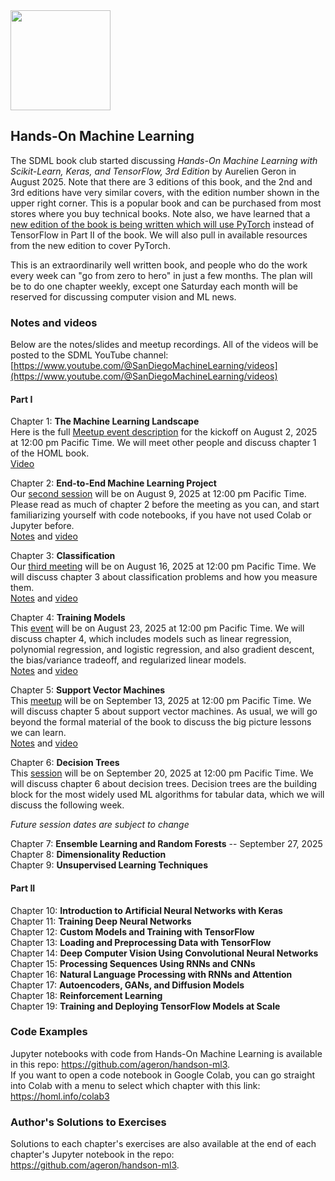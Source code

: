 <img src="https://github.com/SanDiegoMachineLearning/bookclub/blob/master/images/homl3.jfif?raw=true" width="160">

## Hands-On Machine Learning

The SDML book club started discussing *Hands-On Machine Learning with Scikit-Learn, Keras, and TensorFlow, 3rd Edition* 
by Aurelien Geron in August 2025. 
Note that there are 3 editions of this book, and the 2nd and 3rd editions have very similar covers,
with the edition number shown in the upper right corner.
This is a popular book and can be purchased from most stores where you buy technical books.
Note also, we have learned that a [new edition of the book is being written which will use 
PyTorch](https://www.oreilly.com/library/view/hands-on-machine-learning/9798341607972/) instead of TensorFlow in Part II of the book.
We will also pull in available resources from the new edition to cover PyTorch.

This is an extraordinarily well written book, and people who do the work every week can "go from zero to hero" in just a few months.
The plan will be to do one chapter weekly, except one Saturday each month will be reserved for discussing computer vision and ML news.

### Notes and videos
Below are the notes/slides and meetup recordings. 
All of the videos will be posted to the SDML YouTube channel:  [https://www.youtube.com/@SanDiegoMachineLearning/videos](https://www.youtube.com/@SanDiegoMachineLearning/videos)

#### Part I

Chapter 1:  **The Machine Learning Landscape** \
Here is the full [Meetup event description](https://www.meetup.com/san-diego-machine-learning/events/310160598/) for the kickoff on August 2, 2025 at 12:00 pm Pacific Time. 
We will meet other people and discuss chapter 1 of the HOML book. \
[Video](https://youtu.be/7L9TDYBgkso)

Chapter 2:  **End-to-End Machine Learning Project** \
Our [second session](https://www.meetup.com/san-diego-machine-learning/events/310334627/) will be on August 9, 2025 at 12:00 pm Pacific Time. 
Please read as much of chapter 2 before the meeting as you can, and start familiarizing yourself with code notebooks, if you have not used Colab or Jupyter before. \
[Notes](https://docs.google.com/document/d/1eyRb8RPYw1L_Q5kX4HipTexJrGh4OCaT9iSfhARZlxg/edit?usp=sharing) and [video](https://youtu.be/oY3dm3ekAks)

Chapter 3:  **Classification** \
Our [third meeting](https://www.meetup.com/san-diego-machine-learning/events/310436312/) will be on August 16, 2025 at 12:00 pm Pacific Time. 
We will discuss chapter 3 about classification problems and how you measure them. \
[Notes](https://docs.google.com/document/d/1c9rKhMW2KPA78HGfnzP_zdDYH-fHSDM-6pE3gn4pmfQ/edit?usp=sharing) and [video](https://youtu.be/XEQpi9GrCMc)

Chapter 4:  **Training Models** \
This [event](https://www.meetup.com/san-diego-machine-learning/events/310557925/) will be on August 23, 2025 at 12:00 pm Pacific Time. 
We will discuss chapter 4, which includes models such as linear regression, polynomial regression, and logistic regression, 
and also gradient descent, the bias/variance tradeoff, and regularized linear models. \
[Notes](https://docs.google.com/document/d/12zIkVk3hTc7nhqO-7NKIQBNbNYK5ogUrQZa5JB7sijg/edit?tab=t.0#heading=h.w908ls2ppawf) and [video](https://youtu.be/xqmCrtwaHzA)

Chapter 5:  **Support Vector Machines** \
This [meetup](https://www.meetup.com/san-diego-machine-learning/events/310675694/) will be on September 13, 2025 at 12:00 pm Pacific Time. 
We will discuss chapter 5 about support vector machines. As usual, we will go beyond the formal material of the book to discuss the big picture lessons we can learn. \
[Notes](https://docs.google.com/document/d/17PjPwtG-SM5xguTJ5Ka7mjepSatDZWO1_YPdq1j4mvY/edit?usp=sharing) and [video](https://youtu.be/WyL4utGAK1g)

Chapter 6:  **Decision Trees** \
This [session](https://www.meetup.com/san-diego-machine-learning/events/311018430/) will be on September 20, 2025 at 12:00 pm Pacific Time. 
We will discuss chapter 6 about decision trees. 
Decision trees are the building block for the most widely used ML algorithms for tabular data, which we will discuss the following week.


*Future session dates are subject to change*

Chapter 7:  **Ensemble Learning and Random Forests** -- September 27, 2025 \
Chapter 8:  **Dimensionality Reduction** \
Chapter 9:  **Unsupervised Learning Techniques**

#### Part II

Chapter 10:  **Introduction to Artificial Neural Networks with Keras** \
Chapter 11:  **Training Deep Neural Networks** \
Chapter 12:  **Custom Models and Training with TensorFlow** \
Chapter 13:  **Loading and Preprocessing Data with TensorFlow** \
Chapter 14:  **Deep Computer Vision Using Convolutional Neural Networks** \
Chapter 15:  **Processing Sequences Using RNNs and CNNs** \
Chapter 16:  **Natural Language Processing with RNNs and Attention** \
Chapter 17:  **Autoencoders, GANs, and Diffusion Models** \
Chapter 18:  **Reinforcement Learning** \
Chapter 19:  **Training and Deploying TensorFlow Models at Scale**


### Code Examples
Jupyter notebooks with code from Hands-On Machine Learning is available in this repo:  https://github.com/ageron/handson-ml3. \
If you want to open a code notebook in Google Colab, you can go straight into Colab with a menu to select which chapter with this link: https://homl.info/colab3


### Author's Solutions to Exercises
Solutions to each chapter's exercises are also available at the end of each chapter's Jupyter notebook in the repo:  https://github.com/ageron/handson-ml3.

<br>
<br>
